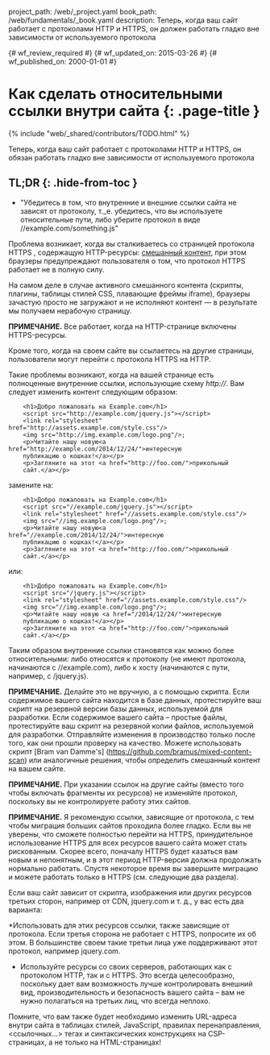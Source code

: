 project_path: /web/_project.yaml
book_path: /web/fundamentals/_book.yaml
description: Теперь, когда ваш сайт работает с протоколами HTTP и HTTPS, он должен работать гладко вне зависимости от используемого протокола

{# wf_review_required #}
{# wf_updated_on: 2015-03-26 #}
{# wf_published_on: 2000-01-01 #}

# Как сделать относительными ссылки внутри сайта {: .page-title }

{% include "web/_shared/contributors/TODO.html" %}



Теперь, когда ваш сайт работает с протоколами HTTP и HTTPS, он обязан работать гладко вне зависимости от используемого протокола

## TL;DR {: .hide-from-toc }
- "Убедитесь в том, что внутренние и внешние ссылки сайта не зависят от протоколу, т.\_е. убедитесь, что вы используете относительные пути, либо уберите протокол в виде //example.com/something.js"



Проблема возникает, когда вы сталкиваетесь со страницей протокола HTTPS
, содержащую HTTP-ресурсы: [смешанный
контент](http://www.w3.org/TR/mixed-content/), при этом браузеры предупреждают пользователя о том, что протокол
HTTPS работает не в полную силу.

На самом деле в случае активного смешанного контента (скрипты, плагины, таблицы стилей CSS, плавающие фреймы iframe),
браузеры зачастую просто не загружают и не исполняют контент — в результате мы получаем 
нерабочую страницу.

**ПРИМЕЧАНИЕ.** Все работает, когда на HTTP-странице включены HTTPS-ресурсы.

Кроме того, когда на своем сайте вы ссылаетесь на другие страницы, пользователи
могут перейти с протокола HTTPS на HTTP.

Такие проблемы возникают, когда на вашей странице есть полноценные внутренние ссылки,
использующие схему *http://*. Вам следует изменить контент следующим образом:

		<h1>Добро пожаловать на Example.com</h1>
		<script src="http://example.com/jquery.js"></script>
		<link rel="stylesheet" href="http://assets.example.com/style.css"/>
		<img src="http://img.example.com/logo.png"/>;
		<p>Читайте нашу новую<a href="http://example.com/2014/12/24/">интересную
		публикацию о кошках!</a></p>
		<p>Загляните на этот <a href="http://foo.com/">прикольный
		сайт.</a></p>

замените на:

		<h1>Добро пожаловать на Example.com</h1>
		<script src="//example.com/jquery.js"></script>
		<link rel="stylesheet" href="//assets.example.com/style.css"/>
		<img src="//img.example.com/logo.png"/>;
		<p>Читайте нашу новую<a href="//example.com/2014/12/24/">интересную
		публикацию о кошках!</a></p>
		<p>Загляните на этот <a href="http://foo.com/">прикольный
		сайт.</a></p>

или:

		<h1>Добро пожаловать на Example.com</h1>
		<script src="/jquery.js"></script>
		<link rel="stylesheet" href="//assets.example.com/style.css"/>
		<img src="//img.example.com/logo.png"/>;
		<p>Читайте нашу новую <a href="/2014/12/24/">интересную
		публикацию о кошках!</a></p>
		<p>Загляните на этот <a href="http://foo.com/">прикольный
		сайт.</a></p>

Таким образом внутренние ссылки становятся как можно более относительными: либо относятся к протоколу 
(не имеют протокола, начинаются с //example.com), либо к хосту (начинаются
с пути, например, с /jquery.js).

**ПРИМЕЧАНИЕ.** Делайте это не вручную, а с помощью скрипта. Если содержимое вашего сайта находится в
базе данных, протестируйте ваш скрипт на резервной версии
базы данных, используемой для разработки. Если содержимое вашего сайта – простые файлы, протестируйте ваш скрипт
на резервной копии файлов, используемой для разработки. Отправляйте изменения в производство только после
того, как они прошли проверку на качество. Можете использовать скрипт [Bram van Damme's]
(https://github.com/bramus/mixed-content-scan) или аналогичные решения, чтобы
 определить смешанный контент на вашем сайте.

**ПРИМЕЧАНИЕ.** При указании ссылок на другие сайты (вместо того чтобы включать фрагменты их ресурсов)
не изменяйте протокол, поскольку вы не контролируете работу
этих сайтов.

**ПРИМЕЧАНИЕ.** Я рекомендую ссылки, зависящие от протокола, с тем чтобы миграция больших сайтов 
проходила более гладко. Если вы не уверены, что сможете полностью перейти на HTTPS, принудительное использование 
HTTPS для всех ресурсов вашего сайта может стать рискованным. Скорее всего, поначалу
HTTPS будет казаться вам новым и непонятным, и в этот период HTTP-версия должна
продолжать нормально работать. Спустя некоторое время вы завершите миграцию и можете
 работать только в HTTPS (см. следующие два раздела).

Если ваш сайт зависит от скрипта, изображения или других ресурсов третьих
сторон, например от CDN, jquery.com и т. д., у вас есть два варианта:

*Использовать для этих ресурсов ссылки, также зависящие от протокола. Если третья сторона
не работает с HTTPS, попросите их об этом. В большинстве своем такие третьи лица уже поддерживают этот протокол, например jquery.com.
* Используйте ресурсы со своих серверов, работающих как с протоколом HTTP, так и с
 HTTPS. Это всегда целесообразно, поскольку дает вам возможность лучше контролировать
 внешний вид, производительность и безопасность вашего сайта – вам не нужно
 полагаться на третьих лиц, что всегда неплохо.

Помните, что вам также будет необходимо изменить URL-адреса внутри сайта
в таблицах стилей, JavaScript, правилах перенаправления, &lt;ссылочных...&gt; тегах и синтаксических конструкциях
на CSP-страницах, а не только на HTML-страницах!

